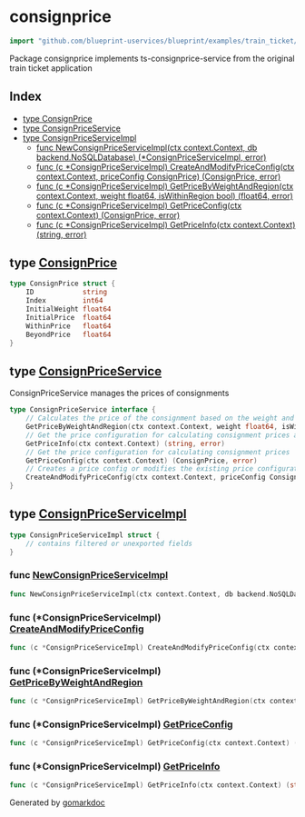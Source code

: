 <!-- Code generated by gomarkdoc. DO NOT EDIT -->

# consignprice

```go
import "github.com/blueprint-uservices/blueprint/examples/train_ticket/workflow/consignprice"
```

Package consignprice implements ts\-consignprice\-service from the original train ticket application

## Index

- [type ConsignPrice](<#ConsignPrice>)
- [type ConsignPriceService](<#ConsignPriceService>)
- [type ConsignPriceServiceImpl](<#ConsignPriceServiceImpl>)
  - [func NewConsignPriceServiceImpl\(ctx context.Context, db backend.NoSQLDatabase\) \(\*ConsignPriceServiceImpl, error\)](<#NewConsignPriceServiceImpl>)
  - [func \(c \*ConsignPriceServiceImpl\) CreateAndModifyPriceConfig\(ctx context.Context, priceConfig ConsignPrice\) \(ConsignPrice, error\)](<#ConsignPriceServiceImpl.CreateAndModifyPriceConfig>)
  - [func \(c \*ConsignPriceServiceImpl\) GetPriceByWeightAndRegion\(ctx context.Context, weight float64, isWithinRegion bool\) \(float64, error\)](<#ConsignPriceServiceImpl.GetPriceByWeightAndRegion>)
  - [func \(c \*ConsignPriceServiceImpl\) GetPriceConfig\(ctx context.Context\) \(ConsignPrice, error\)](<#ConsignPriceServiceImpl.GetPriceConfig>)
  - [func \(c \*ConsignPriceServiceImpl\) GetPriceInfo\(ctx context.Context\) \(string, error\)](<#ConsignPriceServiceImpl.GetPriceInfo>)


<a name="ConsignPrice"></a>
## type [ConsignPrice](<https://github.com/Blueprint-uServices/blueprint/blob/main/examples/train_ticket/workflow/consignprice/data.go#L3-L10>)



```go
type ConsignPrice struct {
    ID            string
    Index         int64
    InitialWeight float64
    InitialPrice  float64
    WithinPrice   float64
    BeyondPrice   float64
}
```

<a name="ConsignPriceService"></a>
## type [ConsignPriceService](<https://github.com/Blueprint-uServices/blueprint/blob/main/examples/train_ticket/workflow/consignprice/consignPriceService.go#L14-L23>)

ConsignPriceService manages the prices of consignments

```go
type ConsignPriceService interface {
    // Calculates the price of the consignment based on the weight and the region
    GetPriceByWeightAndRegion(ctx context.Context, weight float64, isWithinRegion bool) (float64, error)
    // Get the price configuration for calculating consignment prices as a string
    GetPriceInfo(ctx context.Context) (string, error)
    // Get the price configuration for calculating consignment prices
    GetPriceConfig(ctx context.Context) (ConsignPrice, error)
    // Creates a price config or modifies the existing price configuration
    CreateAndModifyPriceConfig(ctx context.Context, priceConfig ConsignPrice) (ConsignPrice, error)
}
```

<a name="ConsignPriceServiceImpl"></a>
## type [ConsignPriceServiceImpl](<https://github.com/Blueprint-uServices/blueprint/blob/main/examples/train_ticket/workflow/consignprice/consignPriceService.go#L25-L27>)



```go
type ConsignPriceServiceImpl struct {
    // contains filtered or unexported fields
}
```

<a name="NewConsignPriceServiceImpl"></a>
### func [NewConsignPriceServiceImpl](<https://github.com/Blueprint-uServices/blueprint/blob/main/examples/train_ticket/workflow/consignprice/consignPriceService.go#L29>)

```go
func NewConsignPriceServiceImpl(ctx context.Context, db backend.NoSQLDatabase) (*ConsignPriceServiceImpl, error)
```



<a name="ConsignPriceServiceImpl.CreateAndModifyPriceConfig"></a>
### func \(\*ConsignPriceServiceImpl\) [CreateAndModifyPriceConfig](<https://github.com/Blueprint-uServices/blueprint/blob/main/examples/train_ticket/workflow/consignprice/consignPriceService.go#L93>)

```go
func (c *ConsignPriceServiceImpl) CreateAndModifyPriceConfig(ctx context.Context, priceConfig ConsignPrice) (ConsignPrice, error)
```



<a name="ConsignPriceServiceImpl.GetPriceByWeightAndRegion"></a>
### func \(\*ConsignPriceServiceImpl\) [GetPriceByWeightAndRegion](<https://github.com/Blueprint-uServices/blueprint/blob/main/examples/train_ticket/workflow/consignprice/consignPriceService.go#L33>)

```go
func (c *ConsignPriceServiceImpl) GetPriceByWeightAndRegion(ctx context.Context, weight float64, isWithinRegion bool) (float64, error)
```



<a name="ConsignPriceServiceImpl.GetPriceConfig"></a>
### func \(\*ConsignPriceServiceImpl\) [GetPriceConfig](<https://github.com/Blueprint-uServices/blueprint/blob/main/examples/train_ticket/workflow/consignprice/consignPriceService.go#L72>)

```go
func (c *ConsignPriceServiceImpl) GetPriceConfig(ctx context.Context) (ConsignPrice, error)
```



<a name="ConsignPriceServiceImpl.GetPriceInfo"></a>
### func \(\*ConsignPriceServiceImpl\) [GetPriceInfo](<https://github.com/Blueprint-uServices/blueprint/blob/main/examples/train_ticket/workflow/consignprice/consignPriceService.go#L50>)

```go
func (c *ConsignPriceServiceImpl) GetPriceInfo(ctx context.Context) (string, error)
```



Generated by [gomarkdoc](<https://github.com/princjef/gomarkdoc>)
